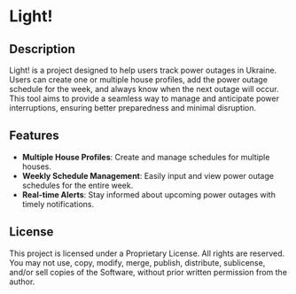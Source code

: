 # Light!

## Description

Light! is a project designed to help users track power outages in Ukraine. Users can create one or multiple house profiles, add the power outage schedule for the week, and always know when the next outage will occur. This tool aims to provide a seamless way to manage and anticipate power interruptions, ensuring better preparedness and minimal disruption.

## Features

- **Multiple House Profiles**: Create and manage schedules for multiple houses.
- **Weekly Schedule Management**: Easily input and view power outage schedules for the entire week.
- **Real-time Alerts**: Stay informed about upcoming power outages with timely notifications.

## License

This project is licensed under a Proprietary License. All rights are reserved. You may not use, copy, modify, merge, publish, distribute, sublicense, and/or sell copies of the Software, without prior written permission from the author.
